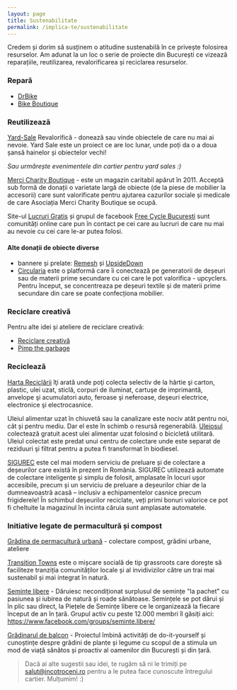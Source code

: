 ```yaml
---
layout: page
title: Sustenabilitate
permalink: /implica-te/sustenabilitate
---
```


Credem și dorim să susținem o atitudine sustenabilă în ce privește folosirea resurselor. Am adunat la un loc o serie de proiecte din București ce vizează reparațiile, reutilizarea, revalorificarea și reciclarea resurselor.

### Repară

- [DrBike](http://www.drbike.ro/reparatii-biciclete-ro.html)
- [Bike Boutique](https://btq.ro/service.html)

### Reutilizează

[Yard-Sale](https://www.facebook.com/TheFirstYardSale/) Revalorifică - donează sau vinde obiectele de care nu mai ai nevoie. Yard Sale este un proiect ce are loc lunar, unde poți da o a doua șansă hainelor și obiectelor vechi!

*Sau urmărește evenimentele din cartier pentru yard sales :)*

[Merci Charity Boutique](http://mercicharity.ro) - este un magazin caritabil apărut în 2011. Acceptă sub formă de donații o varietate largă de obiecte (de la piese de mobilier la accesorii) care sunt valorificate pentru ajutarea cazurilor sociale și medicale de care Asociația Merci Charity Boutique se ocupă.

Site-ul [Lucruri Gratis](http://lucrurigratis.ro/) și grupul de facebook [Free Cycle București](https://www.facebook.com/groups/325116167547550/) sunt comunități online care pun în contact pe cei care au lucruri de care nu mai au nevoie cu cei care le-ar putea folosi.

#### Alte donații de obiecte diverse   

- bannere și prelate: [Remesh](https://www.facebook.com/remesh.socialware/) și [UpsideDown](https://www.facebook.com/upsidedownro/)
- [Circularia](https://www.facebook.com/circularia.ro/?hc_ref=SEARCH) este o platformă care îi conectează pe generatorii de deșeuri sau de materii prime secundare cu cei care le pot valorifica - upcyclers. Pentru început, se concentreaza pe deșeuri textile și de materii prime secundare din care se poate confecționa mobilier.

### Reciclare creativă

Pentru alte idei și ateliere de reciclare creativă:
- [Reciclare creativă](https://www.facebook.com/ReciclareCreativa.ro/)
- [Pimp the garbage](https://www.facebook.com/pimpthegarbage/)

### Reciclează

[Harta Reciclării](https://www.hartareciclarii.ro) îţi arată unde poţi colecta selectiv de la hârtie şi carton, plastic, ulei uzat, sticlă, corpuri de iluminat, cartuşe de imprimantă, anvelope şi acumulatori auto, feroase şi neferoase, deşeuri electrice, electronice şi electrocasnice.

Uleiul alimentar uzat în chiuvetă sau la canalizare este nociv atât pentru noi, cât și pentru mediu. Dar el este în schimb o resursă regenerabilă. [Uleiosul](http://uleiosul.com/) colectează gratuit acest ulei alimentar uzat folosind o bicicletă utilitară. Uleiul colectat este predat unui centru de colectare unde este separat de reziduuri şi filtrat pentru a putea fi transformat în biodiesel.

[SIGUREC](http://www.sigurec.ro/) este cel mai modern serviciu de preluare și de colectare a deșeurilor care există în prezent în România. SIGUREC utilizează automate de colectare inteligente și simplu de folosit, amplasate în locuri ușor accesibile, precum și un serviciu de preluare a deșeurilor chiar de la dumneavoastră acasă – inclusiv a echipamentelor casnice precum frigiderele! În schimbul deșeurilor reciclate, veți primi bonuri valorice ce pot fi cheltuite la magazinul în incinta căruia sunt amplasate automatele.

### Initiative legate de permacultură și compost

[Grădina de permacultură urbană](https://www.facebook.com/GradinaDinGuraSiriului/) - colectare compost, grădini urbane, ateliere

[Transition Towns](https://www.facebook.com/InTranzitie/) este o mișcare socială de tip grassroots care dorește să faciliteze tranziția comunităților locale și al invidivizilor către un trai mai sustenabil și mai integrat în natură.

[Semințe libere](https://www.facebook.com/semintelibere/) - Dăruiesc necondiționat surplusul de semințe "la pachet" cu pasiunea și iubirea de natură și roade sănătoase. Semințele se pot dărui și în plic sau direct, la Piețele de Semințe libere ce le organizează la fiecare început de an în țară. Grupul activ cu peste 12.000 membri îl găsiți aici: https://www.facebook.com/groups/seminte.libere/

[Grădinarul de balcon](http://www.gradinaruldebalcon.ro/) - Proiectul îmbină activități de do-it-yourself și cunoștințe despre grădini de plante și legume cu scopul de a stimula un mod de viață sănătos și proactiv al oamenilor din București și din țară.

> Dacă ai alte sugestii sau idei, te rugăm să ni le trimiți pe salut@incotroceni.ro pentru a le putea face cunoscute întregului cartier. Mulțumim! :)  
